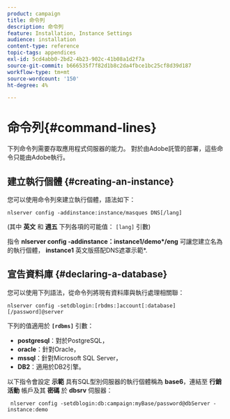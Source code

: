 ```yaml
---
product: campaign
title: 命令列
description: 命令列
feature: Installation, Instance Settings
audience: installation
content-type: reference
topic-tags: appendices
exl-id: 5cd4abb0-2bd2-4b23-902c-41b08a1d2f7a
source-git-commit: b666535f7f82d1b8c2da4fbce1bc25cf8d39d187
workflow-type: tm+mt
source-wordcount: '150'
ht-degree: 4%

---
```


# 命令列{#command-lines}



下列命令列需要存取應用程式伺服器的能力。 對於由Adobe託管的部署，這些命令只能由Adobe執行。

## 建立執行個體 {#creating-an-instance}

您可以使用命令列來建立執行個體，語法如下：

```
nlserver config -addinstance:instance/masques DNS[/lang]
```

(其中 **英文** 和 **週五** 下列各項的可能值： `[lang]` 引數)

指令 **nlserver config -addinstance：instance1/demo&#42;/eng** 可讓您建立名為的執行個體， **instance1** 英文版搭配DNS遮罩示範&#42;.

## 宣告資料庫 {#declaring-a-database}

您可以使用下列語法，從命令列將現有資料庫與執行處理相關聯：

```
nlserver config -setdblogin:[rbdms:]account[:database][/password]@server
```

下列的值適用於 **`[rdbms]`** 引數：

* **postgresql**：對於PostgreSQL，
* **oracle**：針對Oracle，
* **mssql**：針對Microsoft SQL Server，
* **DB2**：適用於DB2引擎。

以下指令會設定 **示範** 具有SQL型別伺服器的執行個體稱為 **base6**，連結至 **行銷活動** 帳戶及其 **密碼** 於 **dbsrv** 伺服器：

```
 nlserver config -setdblogin:db:campaign:myBase/password@dbServer -instance:demo
```
